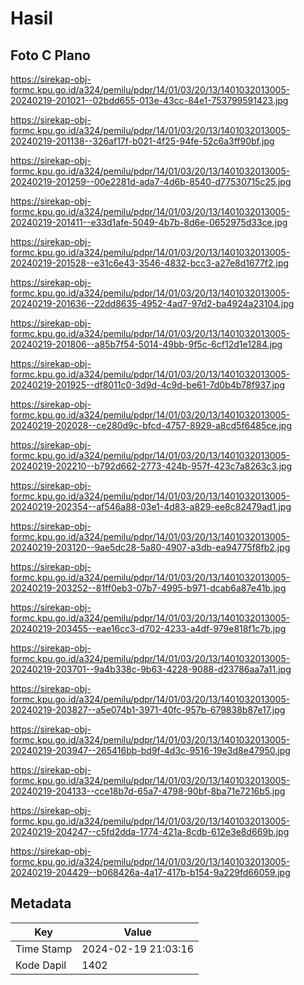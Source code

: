 # Hasil

## Foto C Plano

https://sirekap-obj-formc.kpu.go.id/a324/pemilu/pdpr/14/01/03/20/13/1401032013005-20240219-201021--02bdd655-013e-43cc-84e1-753799591423.jpg

https://sirekap-obj-formc.kpu.go.id/a324/pemilu/pdpr/14/01/03/20/13/1401032013005-20240219-201138--326af17f-b021-4f25-94fe-52c6a3ff90bf.jpg

https://sirekap-obj-formc.kpu.go.id/a324/pemilu/pdpr/14/01/03/20/13/1401032013005-20240219-201259--00e2281d-ada7-4d6b-8540-d77530715c25.jpg

https://sirekap-obj-formc.kpu.go.id/a324/pemilu/pdpr/14/01/03/20/13/1401032013005-20240219-201411--e33d1afe-5049-4b7b-8d6e-0652975d33ce.jpg

https://sirekap-obj-formc.kpu.go.id/a324/pemilu/pdpr/14/01/03/20/13/1401032013005-20240219-201528--e31c6e43-3546-4832-bcc3-a27e8d1677f2.jpg

https://sirekap-obj-formc.kpu.go.id/a324/pemilu/pdpr/14/01/03/20/13/1401032013005-20240219-201636--22dd8635-4952-4ad7-97d2-ba4924a23104.jpg

https://sirekap-obj-formc.kpu.go.id/a324/pemilu/pdpr/14/01/03/20/13/1401032013005-20240219-201806--a85b7f54-5014-49bb-9f5c-6cf12d1e1284.jpg

https://sirekap-obj-formc.kpu.go.id/a324/pemilu/pdpr/14/01/03/20/13/1401032013005-20240219-201925--df8011c0-3d9d-4c9d-be61-7d0b4b78f937.jpg

https://sirekap-obj-formc.kpu.go.id/a324/pemilu/pdpr/14/01/03/20/13/1401032013005-20240219-202028--ce280d9c-bfcd-4757-8929-a8cd5f6485ce.jpg

https://sirekap-obj-formc.kpu.go.id/a324/pemilu/pdpr/14/01/03/20/13/1401032013005-20240219-202210--b792d662-2773-424b-957f-423c7a8263c3.jpg

https://sirekap-obj-formc.kpu.go.id/a324/pemilu/pdpr/14/01/03/20/13/1401032013005-20240219-202354--af546a88-03e1-4d83-a829-ee8c82479ad1.jpg

https://sirekap-obj-formc.kpu.go.id/a324/pemilu/pdpr/14/01/03/20/13/1401032013005-20240219-203120--9ae5dc28-5a80-4907-a3db-ea94775f8fb2.jpg

https://sirekap-obj-formc.kpu.go.id/a324/pemilu/pdpr/14/01/03/20/13/1401032013005-20240219-203252--81ff0eb3-07b7-4995-b971-dcab6a87e41b.jpg

https://sirekap-obj-formc.kpu.go.id/a324/pemilu/pdpr/14/01/03/20/13/1401032013005-20240219-203455--eae16cc3-d702-4233-a4df-979e818f1c7b.jpg

https://sirekap-obj-formc.kpu.go.id/a324/pemilu/pdpr/14/01/03/20/13/1401032013005-20240219-203701--9a4b338c-9b63-4228-9088-d23786aa7a11.jpg

https://sirekap-obj-formc.kpu.go.id/a324/pemilu/pdpr/14/01/03/20/13/1401032013005-20240219-203827--a5e074b1-3971-40fc-957b-679838b87e17.jpg

https://sirekap-obj-formc.kpu.go.id/a324/pemilu/pdpr/14/01/03/20/13/1401032013005-20240219-203947--265416bb-bd9f-4d3c-9516-19e3d8e47950.jpg

https://sirekap-obj-formc.kpu.go.id/a324/pemilu/pdpr/14/01/03/20/13/1401032013005-20240219-204133--cce18b7d-65a7-4798-90bf-8ba71e7216b5.jpg

https://sirekap-obj-formc.kpu.go.id/a324/pemilu/pdpr/14/01/03/20/13/1401032013005-20240219-204247--c5fd2dda-1774-421a-8cdb-612e3e8d669b.jpg

https://sirekap-obj-formc.kpu.go.id/a324/pemilu/pdpr/14/01/03/20/13/1401032013005-20240219-204429--b068426a-4a17-417b-b154-9a229fd66059.jpg


## Metadata

| Key        | Value               |
| ---------- | ------------------- |
| Time Stamp | 2024-02-19 21:03:16 |
| Kode Dapil | 1402                |



